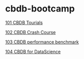 # cbdb-bootcamp

[101 CBDB Tourials](./101-cbdb-tutorials/README.md)

[102 CBDB Crash Course](./102-cbdb-crash-course/)

[103 CBDB performance benchmark](./103-cbdb-performance-benchmark/)

[104 CBDB for DataScience](./104-cbdb-for-datascience/)

